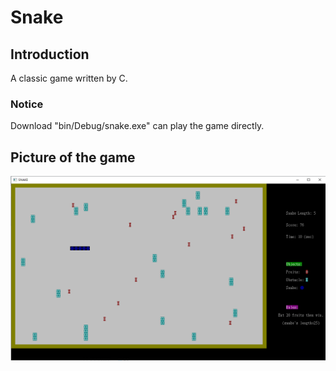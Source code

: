 # Snake

## Introduction

A classic game written by C.

### Notice
Download "bin/Debug/snake.exe" can play the game directly.

## Picture of the game
![picture](https://github.com/teng2023/Snake/blob/main/picture.png)
